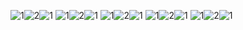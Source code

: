 ![1](https://khms2.google.com/kh/v=917?x=0&y=0&z=1)![2](https://khms2.google.com/kh/v=917?x=1&y=0&z=1)![1](https://khms2.google.com/kh/v=917?x=2&y=0&z=1)
![1](https://khms2.google.com/kh/v=917?x=0&y=1&z=1)![2](https://khms2.google.com/kh/v=917?x=1&y=1&z=1)![1](https://khms2.google.com/kh/v=917?x=2&y=1&z=1)
![1](https://khms2.google.com/kh/v=917?x=0&y=2&z=1)![2](https://khms2.google.com/kh/v=917?x=1&y=2&z=1)![1](https://khms2.google.com/kh/v=917?x=2&y=2&z=1)
![1](https://khms2.google.com/kh/v=917?x=0&y=3&z=1)![2](https://khms2.google.com/kh/v=917?x=1&y=3&z=1)![1](https://khms2.google.com/kh/v=917?x=2&y=3&z=1)
![1](https://khms2.google.com/kh/v=917?x=0&y=4&z=1)![2](https://khms2.google.com/kh/v=917?x=1&y=4&z=1)![1](https://khms2.google.com/kh/v=917?x=2&y=4&z=1)

